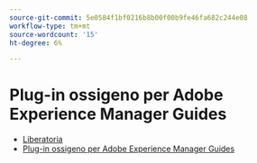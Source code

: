 ```yaml
---
source-git-commit: 5e0584f1bf0216b8b00f00b9fe46fa682c244e08
workflow-type: tm+mt
source-wordcount: '15'
ht-degree: 6%

---
```

# Plug-in ossigeno per Adobe Experience Manager Guides

- [Liberatoria](rebranding-disclaimer.md)
- [Plug-in ossigeno per Adobe Experience Manager Guides](use-aem-connector.md)

